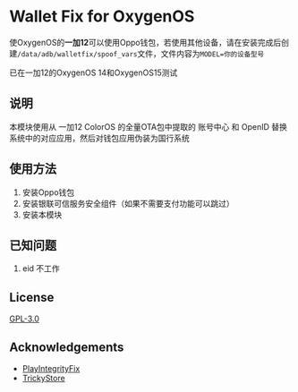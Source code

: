 # Wallet Fix for OxygenOS

使OxygenOS的**一加12**可以使用Oppo钱包，若使用其他设备，请在安装完成后创建`/data/adb/walletfix/spoof_vars`文件，文件内容为`MODEL=你的设备型号`

已在一加12的OxygenOS 14和OxygenOS15测试

## 说明

本模块使用从 一加12 ColorOS 的全量OTA包中提取的 账号中心 和 OpenID 替换系统中的对应应用，然后对钱包应用伪装为国行系统

## 使用方法

1. 安装Oppo钱包
2. 安装银联可信服务安全组件（如果不需要支付功能可以跳过）
3. 安装本模块

## 已知问题

1. eid 不工作

## License

[GPL-3.0](LICENSE)

## Acknowledgements

- [PlayIntegrityFix](https://github.com/chiteroman/PlayIntegrityFix)
- [TrickyStore](https://github.com/5ec1cff/TrickyStore/tree/master)
